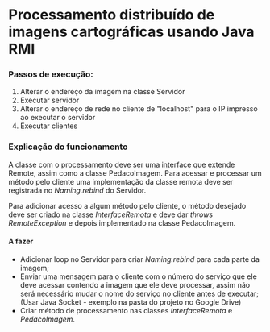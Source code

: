 # Processamento distribuído de imagens cartográficas usando Java RMI

### Passos de execução:
1. Alterar o endereço da imagem na classe Servidor
2. Executar servidor
3. Alterar o endereço de rede no cliente de "localhost" para o IP impresso ao executar o servidor
4. Executar clientes

### Explicação do funcionamento
A classe com o processamento deve ser uma interface que extende Remote, assim como a classe PedacoImagem. 
Para acessar e processar um método pelo cliente uma implementação da classe remota deve ser registrada no *Naming.rebind* do Servidor.

Para adicionar acesso a algum método pelo cliente, o método desejado deve ser criado na classe *InterfaceRemota* e deve dar *throws RemoteException* e depois implementado na classe PedacoImagem.

#### A fazer
 - Adicionar loop no Servidor para criar *Naming.rebind* para cada parte da imagem;
 - Enviar uma mensagem para o cliente com o número do serviço que ele deve acessar contendo a imagem que ele deve processar, assim não será necessário mudar o nome do serviço no cliente antes de executar; (Usar Java Socket - exemplo na pasta do projeto no Google Drive)
 - Criar método de processamento nas classes *InterfaceRemota* e *PedacoImagem*.

